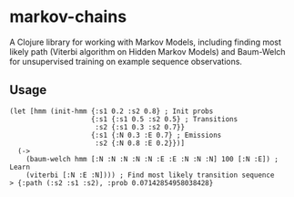 # markov-chains

A Clojure library for working with Markov Models, including finding most likely path (Viterbi algorithm on Hidden Markov Models) and Baum-Welch for unsupervised training on example sequence observations.

## Usage

```
(let [hmm (init-hmm {:s1 0.2 :s2 0.8} ; Init probs
                    {:s1 {:s1 0.5 :s2 0.5} ; Transitions
                     :s2 {:s1 0.3 :s2 0.7}}
                    {:s1 {:N 0.3 :E 0.7} ; Emissions
                     :s2 {:N 0.8 :E 0.2}})]
  (->
    (baum-welch hmm [:N :N :N :N :N :E :E :N :N :N] 100 [:N :E]) ; Learn
    (viterbi [:N :E :N]))) ; Find most likely transition sequence
> {:path (:s2 :s1 :s2), :prob 0.07142854958038428}
  ```
